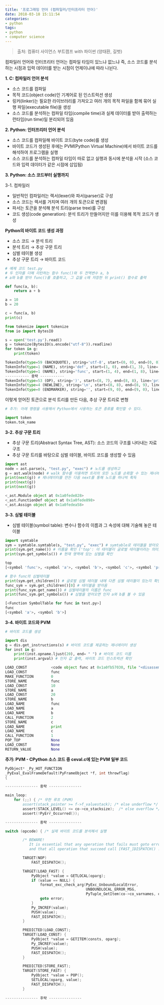 ```yaml
---
title: '프로그래밍 언어 (컴파일러/인터프리터 언어)'
date: 2018-03-18 15:11:54
categories:
- python
tags:
- python
- computer science
---
```


> 출처: 컴퓨터 사이언스 부트캠프 with 파이썬 (양태환, 길벗)

컴파일러 언어와 인터프리터 언어는 컴파일 타임이 있느냐 없느냐 즉, 소스 코드를 분석하는 시점과 입력 데이터를 받는 시점이 언제이냐에 따라 나뉜다.

**1. C: 컴파일러 언어 분석**


- 소스 코드를 컴파일
- 목적 코드(object code)인 기계어로 된 인스트럭션 생성
- 링커(linker)는 필요한 라이브러리를 가져오고 여러 개의 목적 파일을 함께 묶어 실행 파일(executable file)을 생성
- 소스 코드를 분석하는 컴파일 타임(compile time)과 실제 데이터를 받아 출력하는 런타임(run time)일 분리되어 있음



**2. Python: 인터프리터 언어 분석**

- 소스 코드를 컴파일해 바이트 코드(byte code)를 생성
- 바이트 코드가 생성된 후에는 PVM(Python Virtual Machine)에서 바이트 코드를 해석하여 프로그램을 실행
- 소스 코드를 분석하는 컴파일 타임이 따로 없고 실행과 동시에 분석을 시작 (소스 코드와 입력 데이터가 같은 시점에 삽입됨)



**3. Python: 소스 코드부터 실행까지**

3-1. 컴파일러

- 일반적인 컴파일러는 렉서(lexer)와 파서(parser)로 구성
- 소스 코드는 렉서를 거치며 여러 개의 토큰으로 변경됨
- 파서는 토큰을 분석해 분석 트리(parse tree)를 구성
- 코드 생성(code generation): 분석 트리가 만들어지만 이를 이용해 목적 코드가 생성



**Python의 바이트 코드 생성 과정**

- 소스 코드 $\rightarrow$ 분석 트리
- 분석 트리 $\rightarrow$ 추상 구문 트리
- 심벌 테이블 생성
- 추상 구문 트리 $\rightarrow$ 바이트 코드



```python
# 예제 코드 test.py
# 두 인자를 더해 리턴하는 함수 func()와 두 전역변수 a, b
# a와 b를 받아 func()를 호출하고, 그 값을 c에 저장한 뒤 print() 함수로 출력

def func(a, b):
    return a + b

a = 10
b = 20

c = func(a, b)
print(c)
```

```python
from tokenize import tokenize
from io import BytesIO

s = open('test.py').read()
g = tokenize(BytesIO(s.encode("utf-8")).readline)
for token in g:
    print(token)
```

```Python
TokenInfo(type=59 (BACKQUOTE), string='utf-8', start=(0, 0), end=(0, 0), line='')
TokenInfo(type=1 (NAME), string='def', start=(1, 0), end=(1, 3), line='def func(a, b):\n')
TokenInfo(type=1 (NAME), string='func', start=(1, 4), end=(1, 8), line='def func(a, b):\n')
----------- 중략 -----------
TokenInfo(type=53 (OP), string=')', start=(8, 7), end=(8, 8), line='print(c)\n')
TokenInfo(type=4 (NEWLINE), string='\n', start=(8, 8), end=(8, 9), line='print(c)\n')
TokenInfo(type=0 (ENDMARKER), string='', start=(9, 0), end=(9, 0), line='')
```



이렇게 얻어진 토큰으로 분석 트리를 만든 다음, 추상 구문 트리로 변형

```python
# 추가: 아래 명령을 사용해서 Python에서 사용하는 토큰 종류를 확인할 수 있다.

import token
token.tok_name
```



**3-2. 추상 구문 트리**

- 추상 구문 트리(Abstract Syntax Tree, AST): 소스 코드의 구조를 나타내는 자료 구조
- 추상 구문 트리를 바탕으로 심벌 테이블, 바이트 코드를 생성할 수 있음

```python
import ast
node = ast.parse(s, "test.py", "exec") # 노드를 생성하고
g = ast.walk(node) # walk 함수를 이용하면 트리의 모든 노드를 순회할 수 있는 제너레이터를 얻을 수 있음
print(next(g)) # 제너레이터를 만든 다음 next를 통해 노드를 하나씩 획득
print(next(g))
print(next(g))
```

```Python
<_ast.Module object at 0x1a0fede828>
<_ast.FunctionDef object at 0x1a0fede898>
<_ast.Assign object at 0x1a0fedea58>
```



**3-3. 심벌 테이블**

- 심벌 테이블(symbol table): 변수나 함수의 이름과 그 속성에 대해 기술해 놓은 테이블

```python
import symtable
sym = symtable.symtable(s, "test.py", "exec") # symtable로 테이블을 받아오고
print(sym.get_name()) # 이름을 확인 ('top': 이 테이블이 글로벌 테이블이라는 의미)
print(sym.get_symbols()) # 현재 영역에 있는 심벌을 확인
```

```python
top
[<symbol 'func'>, <symbol 'a'>, <symbol 'b'>, <symbol 'c'>, <symbol 'print'>]
```

```python
# 함수 func의 심벌테이블
print(sym.get_children()) # 글로벌 심벌 테이블 내에 다른 심벌 테이블이 있는지 확인
func_sym = sym.get_children()[0] # 테이블을 받아옴
print(func_sym.get_name()) # 심벌테이블의 이름은 func
print(func_sym.get_symbols()) # 심벌을 얻어오면 인자 a와 b를 볼 수 있음
```

```python
[<Function SymbolTable for func in test.py>]
func
[<symbol 'a'>, <symbol 'b'>]
```



**3-4. 바이트 코드와 PVM**

```python
# 바이트 코드를 생성

import dis
g = dis.get_instructions(s) # 바이트 코드를 제공하는 제너레이터 생성
for inst in g:
    print(inst.opname.ljust(20), end= " ") # 바이트 코드 이름
    print(inst.argval) # 인자 값 출력, 바이트 코드 인스트럭션 확인
```

```python
LOAD_CONST           <code object func at 0x1a0fb57030, file "<disassembly>", line 1>
LOAD_CONST           func
MAKE_FUNCTION        0
STORE_NAME           func
LOAD_CONST           10
STORE_NAME           a
LOAD_CONST           20
STORE_NAME           b
LOAD_NAME            func
LOAD_NAME            a
LOAD_NAME            b
CALL_FUNCTION        2
STORE_NAME           c
LOAD_NAME            print
LOAD_NAME            c
CALL_FUNCTION        1
POP_TOP              None
LOAD_CONST           None
RETURN_VALUE         None
```



**추가: PVM - CPython 소스 코드 중 ceval.c에 있는 PVM 일부 코드**

```c
PyObject* _Py_HOT_FUNCTION
_PyEval_EvalFrameDefault(PyFrameObject *f, int throwflag)
{

--------------- 중략 ---------------

main_loop:
    for (;;) { /* 무한 루프 (PVM)
        assert(stack_pointer >= f->f_valuestack); /* else underflow */
        assert(STACK_LEVEL() <= co->co_stacksize);  /* else overflow */
        assert(!PyErr_Occurred());

--------------- 중략 ---------------

switch (opcode) { /* 실제 바이트 코드를 분석해서 실행

        /* BEWARE!
           It is essential that any operation that fails must goto error
           and that all operation that succeed call [FAST_]DISPATCH() ! */

        TARGET(NOP)
            FAST_DISPATCH();

        TARGET(LOAD_FAST) {
            PyObject *value = GETLOCAL(oparg);
            if (value == NULL) {
                format_exc_check_arg(PyExc_UnboundLocalError,
                                     UNBOUNDLOCAL_ERROR_MSG,
                                     PyTuple_GetItem(co->co_varnames, oparg));
                goto error;
            }
            Py_INCREF(value);
            PUSH(value);
            FAST_DISPATCH();
        }

        PREDICTED(LOAD_CONST);
        TARGET(LOAD_CONST) {
            PyObject *value = GETITEM(consts, oparg);
            Py_INCREF(value);
            PUSH(value);
            FAST_DISPATCH();
        }

        PREDICTED(STORE_FAST);
        TARGET(STORE_FAST) {
            PyObject *value = POP();
            SETLOCAL(oparg, value);
            FAST_DISPATCH();
        }
        
--------------- 후략 ---------------
```







